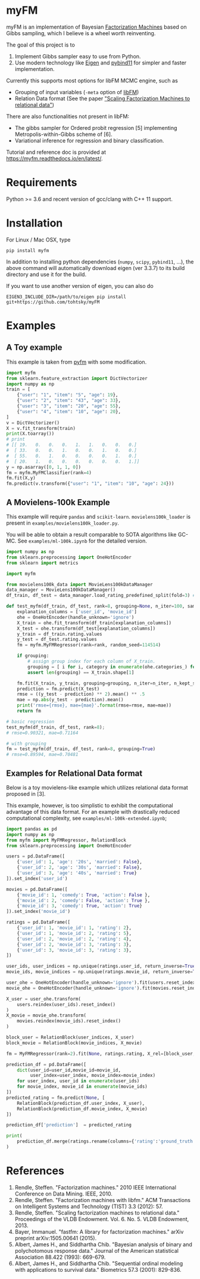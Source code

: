 # myFM

myFM is an implementation of Bayesian [Factorization Machines](https://ieeexplore.ieee.org/abstract/document/5694074/) based on Gibbs sampling, which I believe is a wheel worth reinventing.

The goal of this project is to

1. Implement Gibbs sampler easy to use from Python.
2. Use modern technology like [Eigen](http://eigen.tuxfamily.org/index.php?title=Main_Page) and [pybind11](https://github.com/pybind/pybind11) for simpler and faster implementation.

Currently this supports most options for libFM MCMC engine, such as

- Grouping of input variables (`-meta` option of [libFM](https://github.com/srendle/libfm))
- Relation Data format (See the paper ["Scaling Factorization Machines to relational data"](https://dl.acm.org/citation.cfm?id=2488340))

There are also functionalities not present in libFM:

- The gibbs sampler for Ordered probit regression [5] implementing Metropolis-within-Gibbs scheme of [6].
- Variational inference for regression and binary classification.

Tutorial and reference doc is provided at https://myfm.readthedocs.io/en/latest/.

# Requirements

Python >= 3.6 and recent version of gcc/clang with C++ 11 support.

# Installation

For Linux / Mac OSX, type

```
pip install myfm
```

In addition to installing python dependencies (`numpy`, `scipy`, `pybind11`, ...), the above command will automatically download eigen (ver 3.3.7) to its build directory and use it for the build.

If you want to use another version of eigen, you can also do

```
EIGEN3_INCLUDE_DIR=/path/to/eigen pip install git+https://github.com/tohtsky/myFM
```

# Examples

## A Toy example

This example is taken from [pyfm](https://github.com/coreylynch/pyFM) with some modification.

```Python
import myfm
from sklearn.feature_extraction import DictVectorizer
import numpy as np
train = [
	{"user": "1", "item": "5", "age": 19},
	{"user": "2", "item": "43", "age": 33},
	{"user": "3", "item": "20", "age": 55},
	{"user": "4", "item": "10", "age": 20},
]
v = DictVectorizer()
X = v.fit_transform(train)
print(X.toarray())
# print
# [[ 19.   0.   0.   0.   1.   1.   0.   0.   0.]
#  [ 33.   0.   0.   1.   0.   0.   1.   0.   0.]
#  [ 55.   0.   1.   0.   0.   0.   0.   1.   0.]
#  [ 20.   1.   0.   0.   0.   0.   0.   0.   1.]]
y = np.asarray([0, 1, 1, 0])
fm = myfm.MyFMClassifier(rank=4)
fm.fit(X,y)
fm.predict(v.transform({"user": "1", "item": "10", "age": 24}))
```

## A Movielens-100k Example

This example will require `pandas` and `scikit-learn`. `movielens100k_loader` is present in `examples/movielens100k_loader.py`.

You will be able to obtain a result comparable to SOTA algorithms like GC-MC. See `examples/ml-100k.ipynb` for the detailed version.

```Python
import numpy as np
from sklearn.preprocessing import OneHotEncoder
from sklearn import metrics

import myfm

from movielens100k_data import MovieLens100kDataManager
data_manager = MovieLens100kDataManager()
df_train, df_test = data_manager.load_rating_predefined_split(fold=3) # Note the dependence on the fold

def test_myfm(df_train, df_test, rank=8, grouping=None, n_iter=100, samples=95):
    explanation_columns = ['user_id', 'movie_id']
    ohe = OneHotEncoder(handle_unknown='ignore')
    X_train = ohe.fit_transform(df_train[explanation_columns])
    X_test = ohe.transform(df_test[explanation_columns])
    y_train = df_train.rating.values
    y_test = df_test.rating.values
    fm = myfm.MyFMRegressor(rank=rank, random_seed=114514)

    if grouping:
        # assign group index for each column of X_train.
        grouping = [ i for i, category in enumerate(ohe.categories_) for _ in category]
        assert len(grouping) == X_train.shape[1]

    fm.fit(X_train, y_train, grouping=grouping, n_iter=n_iter, n_kept_samples=samples)
    prediction = fm.predict(X_test)
    rmse = ((y_test - prediction) ** 2).mean() ** .5
    mae = np.abs(y_test - prediction).mean()
    print('rmse={rmse}, mae={mae}'.format(rmse=rmse, mae=mae))
    return fm

# basic regression
test_myfm(df_train, df_test, rank=8);
# rmse=0.90321, mae=0.71164

# with grouping
fm = test_myfm(df_train, df_test, rank=8, grouping=True)
# rmse=0.89594, mae=0.70481
```

## Examples for Relational Data format

Below is a toy movielens-like example which utilizes relational data format proposed in [3].

This example, however, is too simplistic to exhibit the computational advantage of this data format. For an example with drastically reduced computational complexity, see `examples/ml-100k-extended.ipynb`;

```Python
import pandas as pd
import numpy as np
from myfm import MyFMRegressor, RelationBlock
from sklearn.preprocessing import OneHotEncoder

users = pd.DataFrame([
    {'user_id': 1, 'age': '20s', 'married': False},
    {'user_id': 2, 'age': '30s', 'married': False},
    {'user_id': 3, 'age': '40s', 'married': True}
]).set_index('user_id')

movies = pd.DataFrame([
    {'movie_id': 1, 'comedy': True, 'action': False },
    {'movie_id': 2, 'comedy': False, 'action': True },
    {'movie_id': 3, 'comedy': True, 'action': True}
]).set_index('movie_id')

ratings = pd.DataFrame([
    {'user_id': 1, 'movie_id': 1, 'rating': 2},
    {'user_id': 1, 'movie_id': 2, 'rating': 5},
    {'user_id': 2, 'movie_id': 2, 'rating': 4},
    {'user_id': 2, 'movie_id': 3, 'rating': 3},
    {'user_id': 3, 'movie_id': 3, 'rating': 3},
])

user_ids, user_indices = np.unique(ratings.user_id, return_inverse=True)
movie_ids, movie_indices = np.unique(ratings.movie_id, return_inverse=True)

user_ohe = OneHotEncoder(handle_unknown='ignore').fit(users.reset_index()) # include user id as feature
movie_ohe = OneHotEncoder(handle_unknown='ignore').fit(movies.reset_index())

X_user = user_ohe.transform(
    users.reindex(user_ids).reset_index()
)
X_movie = movie_ohe.transform(
    movies.reindex(movie_ids).reset_index()
)

block_user = RelationBlock(user_indices, X_user)
block_movie = RelationBlock(movie_indices, X_movie)

fm = MyFMRegressor(rank=2).fit(None, ratings.rating, X_rel=[block_user, block_movie])

prediction_df = pd.DataFrame([
    dict(user_id=user_id,movie_id=movie_id,
         user_index=user_index, movie_index=movie_index)
    for user_index, user_id in enumerate(user_ids)
    for movie_index, movie_id in enumerate(movie_ids)
])
predicted_rating = fm.predict(None, [
    RelationBlock(prediction_df.user_index, X_user),
    RelationBlock(prediction_df.movie_index, X_movie)
])

prediction_df['prediction']  = predicted_rating

print(
    prediction_df.merge(ratings.rename(columns={'rating':'ground_truth'}), how='left')
)
```

# References

1. Rendle, Steffen. "Factorization machines." 2010 IEEE International Conference on Data Mining. IEEE, 2010.
1. Rendle, Steffen. "Factorization machines with libfm." ACM Transactions on Intelligent Systems and Technology (TIST) 3.3 (2012): 57.
1. Rendle, Steffen. "Scaling factorization machines to relational data." Proceedings of the VLDB Endowment. Vol. 6. No. 5. VLDB Endowment, 2013.
1. Bayer, Immanuel. "fastfm: A library for factorization machines." arXiv preprint arXiv:1505.00641 (2015).
1. Albert, James H., and Siddhartha Chib. "Bayesian analysis of binary and polychotomous response data." Journal of the American statistical Association 88.422 (1993): 669-679.
1. Albert, James H., and Siddhartha Chib. "Sequential ordinal modeling with applications to survival data." Biometrics 57.3 (2001): 829-836.
